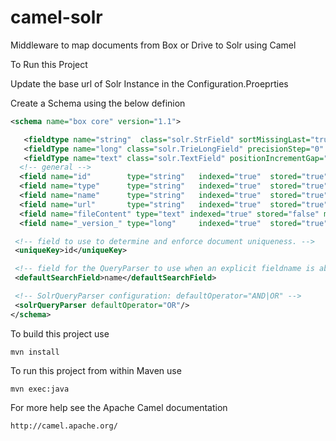 # camel-solr

Middleware to map documents from Box or Drive to Solr using Camel

To Run this Project 

Update the base url of Solr Instance in the Configuration.Proeprties

Create a Schema using the below definion

```XML
<schema name="box core" version="1.1">

   <fieldtype name="string"  class="solr.StrField" sortMissingLast="true" omitNorms="true"/>
   <fieldType name="long" class="solr.TrieLongField" precisionStep="0" positionIncrementGap="0"/>
   <fieldType name="text" class="solr.TextField" positionIncrementGap="100"/>
  <!-- general -->
  <field name="id"        type="string"   indexed="true"  stored="true"  multiValued="false" required="true"/>
  <field name="type"      type="string"   indexed="true"  stored="true"  multiValued="false" /> 
  <field name="name"      type="string"   indexed="true"  stored="true"  multiValued="false" /> 
  <field name="url" 	  type="string"   indexed="true"  stored="true"  multiValued="true"/>
  <field name="fileContent" type="text" indexed="true" stored="false" multiValued="true"/>
  <field name="_version_" type="long"     indexed="true"  stored="true"/>

 <!-- field to use to determine and enforce document uniqueness. -->
 <uniqueKey>id</uniqueKey>

 <!-- field for the QueryParser to use when an explicit fieldname is absent -->
 <defaultSearchField>name</defaultSearchField>

 <!-- SolrQueryParser configuration: defaultOperator="AND|OR" -->
 <solrQueryParser defaultOperator="OR"/>
</schema>
```
To build this project use

    mvn install

To run this project from within Maven use

    mvn exec:java

For more help see the Apache Camel documentation

    http://camel.apache.org/
